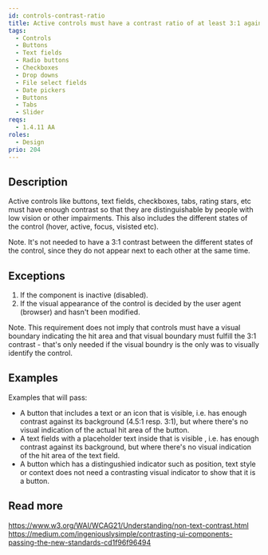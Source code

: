 ```yaml
---
id: controls-contrast-ratio
title: Active controls must have a contrast ratio of at least 3:1 against adjacent colors
tags:
  - Controls
  - Buttons
  - Text fields
  - Radio buttons
  - Checkboxes
  - Drop downs
  - File select fields
  - Date pickers
  - Buttons
  - Tabs
  - Slider
reqs:
  - 1.4.11 AA
roles:
  - Design
prio: 204
---
```


## Description

Active controls like buttons, text fields, checkboxes, tabs, rating stars, etc must have enough contrast so that they are distinguishable by people with low vision or other impairments. This also includes the different states of the control (hover, active, focus, visisted etc).

Note. It's not needed to have a 3:1 contrast between the different states of the control, since they do not appear next to each other at the same time.

## Exceptions

1. If the component is inactive (disabled).
2. If the visual appearance of the control is decided by the user agent (browser) and hasn't been modified.

Note. This requirement does not imply that controls must have a visual boundary indicating the hit area and that visual boundary must fulfill the 3:1 contrast - that's only needed if the visual boundry is the only was to visually identify the control.

## Examples

Examples that will pass:

- A button that includes a text or an icon that is visible, i.e. has enough contrast against its background (4.5:1 resp. 3:1), but where there's no visual indication of the actual hit area of the button.
- A text fields with a placeholder text inside that is visible , i.e. has enough contrast against its background, but where there's no visual indication of the hit area of the text field.
- A button which has a distingushied indicator such as position, text style or context does not need a contrasting visual indicator to show that it is a button.

## Read more

https://www.w3.org/WAI/WCAG21/Understanding/non-text-contrast.html
https://medium.com/ingeniouslysimple/contrasting-ui-components-passing-the-new-standards-cd1f96f96494

